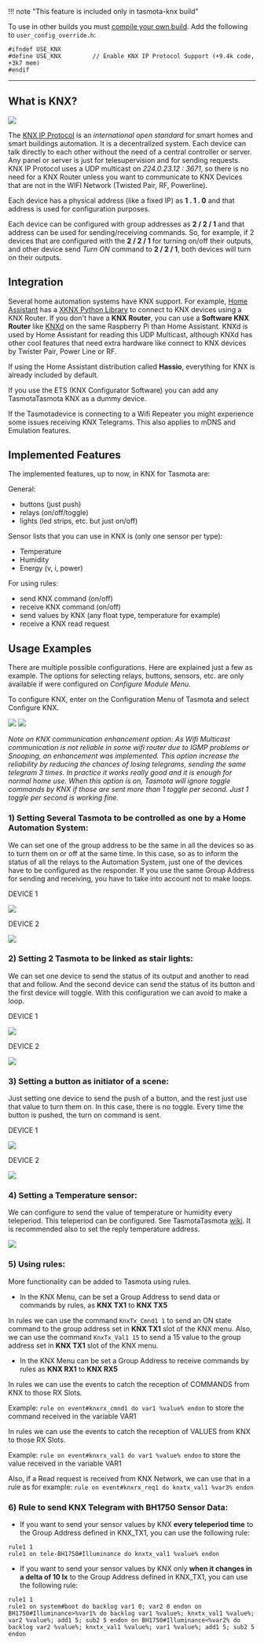 !!! note "This feature is included only in tasmota-knx build"     

To use in other builds you must [compile your own build](Compile-your-build). Add the following to `user_config_override.h`:
```
#ifndef USE_KNX
#define USE_KNX         // Enable KNX IP Protocol Support (+9.4k code, +3k7 mem)
#endif
```
----
## What is KNX?

[<img src="https://www.knx.org/wGlobal/wGlobal/layout/images/knx-logo.png" />](https://www.knx.org/knx-en/for-professionals/index.php)

The [KNX IP Protocol](https://en.wikipedia.org/wiki/KNX_(standard)) is an _international open standard_ for smart homes and smart buildings automation. It is a decentralized system. Each device can talk directly to each other without the need of a central controller or server. Any panel or server is just for telesupervision and for sending requests. KNX IP Protocol uses a UDP multicast on _224.0.23.12 : 3671_, so there is no need for a KNX Router unless you want to communicate to KNX Devices that are not in the WIFI Network (Twisted Pair, RF, Powerline).

Each device has a physical address (like a fixed IP) as **1 . 1 . 0** and that address is used for configuration purposes.

Each device can be configured with group addresses as **2 / 2 / 1** and that address can be used for sending/receiving commands.
So, for example, if 2 devices that are configured with the **2 / 2 / 1** for turning on/off their outputs, and other device send _Turn ON_ command to **2 / 2 / 1**, both devices will turn on their outputs.

## Integration

Several home automation systems have KNX support. For example, [Home Assistant](https://github.com/home-assistant/home-assistant) has a [XKNX Python Library](https://github.com/XKNX/xknx) to connect to KNX devices using a KNX Router. If you don't have a **KNX Router**, you can use a **Software KNX Router** like [KNXd](https://github.com/knxd/knxd) on the same Raspberry Pi than Home Assistant. KNXd is used by Home Assistant for reading this UDP Multicast, although KNXd has other cool features that need extra hardware like connect to KNX devices by Twister Pair, Power Line or RF.

If using the Home Assistant distribution called **Hassio**, everything for KNX is already included by default.

If you use the ETS (KNX Configurator Software) you can add any TasmotaTasmota KNX as a dummy device.

If the Tasmotadevice is connecting to a Wifi Repeater you might experience some issues receiving KNX Telegrams. This also applies to mDNS and Emulation features.

## Implemented Features 

The implemented features, up to now, in KNX for Tasmota are:

General:
* buttons (just push)
* relays (on/off/toggle)
* lights (led strips, etc. but just on/off)

Sensor lists that you can use in KNX is (only one sensor per type):
* Temperature
* Humidity
* Energy (v, i, power)

For using rules:
* send KNX command (on/off)
* receive KNX command (on/off)
* send values by KNX (any float type, temperature for example)
* receive a KNX read request

## Usage Examples ##

There are multiple possible configurations. Here are explained just a few as example. The options for selecting relays, buttons, sensors, etc. are only available if were configured on _Configure Module Menu_.

To configure KNX, enter on the Configuration Menu of Tasmota and select Configure KNX.

<img src="https://raw.githubusercontent.com/ascillato/Tasmota_KNX/KNX_development/.github/Config_Menu.jpg" />
<img src="https://raw.githubusercontent.com/ascillato/Tasmota_KNX/KNX_development/.github/KNX_menu.jpg" />

_Note on KNX communication enhancement option: As Wifi Multicast communication is not reliable in some wifi router due to IGMP problems or Snooping, an enhancement was implemented. This option increase the reliability by reducing the chances of losing telegrams, sending the same telegram 3 times. In practice it works really good and it is enough for normal home use. When this option is on, Tasmota will ignore toggle commands by KNX if those are sent more than 1 toggle per second. Just 1 toggle per second is working fine._


### 1) Setting Several Tasmota to be controlled as one by a Home Automation System: ###

We can set one of the group address to be the same in all the devices so as to turn them on or off at the same time.
In this case, so as to inform the status of all the relays to the Automation System, just one of the devices have to be configured as the responder. If you use the same Group Address for sending and receiving, you have to take into account not to make loops.

DEVICE 1

<img src="https://raw.githubusercontent.com/ascillato/Tasmota_KNX/KNX_development/.github/1.jpg" />

DEVICE 2

<img src="https://raw.githubusercontent.com/ascillato/Tasmota_KNX/KNX_development/.github/2.jpg" />

### 2) Setting 2 Tasmota to be linked as stair lights: ###

We can set one device to send the status of its output and another to read that and follow. And the second device can send the status of its button and the first device will toggle. With this configuration we can avoid to make a loop.

DEVICE 1

<img src="https://raw.githubusercontent.com/ascillato/Tasmota_KNX/KNX_development/.github/3.jpg" />

DEVICE 2

<img src="https://raw.githubusercontent.com/ascillato/Tasmota_KNX/KNX_development/.github/4.jpg" />

### 3) Setting a button as initiator of a scene:

Just setting one device to send the push of a button, and the rest just use that value to turn them on. In this case, there is no toggle. Every time the button is pushed, the turn on command is sent.

DEVICE 1

<img src="https://raw.githubusercontent.com/ascillato/Tasmota_KNX/KNX_development/.github/5.jpg" />

DEVICE 2

<img src="https://raw.githubusercontent.com/ascillato/Tasmota_KNX/KNX_development/.github/6.jpg" />

### 4) Setting a Temperature sensor:

We can configure to send the value of temperature or humidity every teleperiod. This teleperiod can be configured. See TasmotaTasmota [wiki](Commands.md). It is recommended also to set the reply temperature address.

<img src="https://raw.githubusercontent.com/ascillato/Tasmota_KNX/KNX_development/.github/7.jpg" />

### 5) Using rules: ###

More functionality can be added to Tasmota using rules.

* In the KNX Menu, can be set a Group Address to send data or commands by rules, as **KNX TX1** to **KNX TX5**

In rules we can use the command ``KnxTx_Cmnd1 1`` to send an ON state command to the group address set in **KNX TX1** slot of the KNX menu.
Also, we can use the command ``KnxTx_Val1 15`` to send a 15 value to the group address set in **KNX TX1** slot of the KNX menu.

* In the KNX Menu can be set a Group Address to receive commands by rules as **KNX RX1** to **KNX RX5**

In rules we can use the events to catch the reception of COMMANDS from KNX to those RX Slots.

Example: ``rule on event#knxrx_cmnd1 do var1 %value% endon`` to store the command received in the variable VAR1

In rules we can use the events to catch the reception of VALUES from KNX to those RX Slots.

Example: ``rule on event#knxrx_val1 do var1 %value% endon`` to store the value received in the variable VAR1

Also, if a Read request is received from KNX Network, we can use that in a rule as for example: ``rule on event#knxrx_req1 do knxtx_val1 %var3% endon``

### 6) Rule to send KNX Telegram with BH1750 Sensor Data: ###

* If you want to send your sensor values by KNX **every teleperiod time** to the Group Address defined in KNX_TX1, you can use the following rule:

```
rule1 1
rule1 on tele-BH1750#Illuminance do knxtx_val1 %value% endon
```

* If you want to send your sensor values by KNX only **when it changes in a delta of 10 lx** to the Group Address defined in KNX_TX1, you can use the following rule:

```
rule1 1
rule1 on system#boot do backlog var1 0; var2 0 endon on BH1750#Illuminance>%var1% do backlog var1 %value%; knxtx_val1 %value%; var2 %value%; add1 5; sub2 5 endon on BH1750#Illuminance<%var2% do backlog var2 %value%; knxtx_val1 %value%; var1 %value%; add1 5; sub2 5 endon
```
